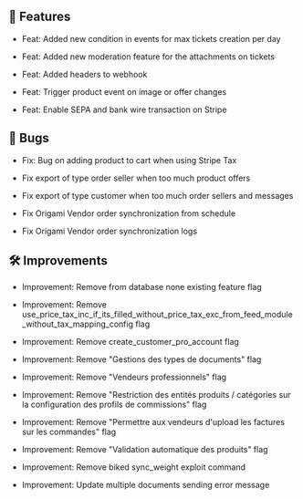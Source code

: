 ## 🚀 Features

- Feat: Added new condition in events for max tickets creation per day

- Feat: Added new moderation feature for the attachments on tickets

- Feat: Added headers to webhook

- Feat: Trigger product event on image or offer changes

- Feat: Enable SEPA and bank wire transaction on Stripe


## 🐛 Bugs

- Fix: Bug on adding product to cart when using Stripe Tax

- Fix export of type order seller when too much product offers

- Fix export of type customer when too much order sellers and messages

- Fix Origami Vendor order synchronization from schedule

- Fix Origami Vendor order synchronization logs


## 🛠️ Improvements

- Improvement: Remove from database none existing feature flag

- Improvement: Remove use_price_tax_inc_if_its_filled_without_price_tax_exc_from_feed_module_without_tax_mapping_config flag

- Improvement: Remove create_customer_pro_account flag

- Improvement: Remove "Gestions des types de documents" flag

- Improvement: Remove "Vendeurs professionnels" flag

- Improvement: Remove "Restriction des entités produits / catégories sur la configuration des profils de commissions" flag

- Improvement: Remove "Permettre aux vendeurs d'upload les factures sur les commandes" flag

- Improvement: Remove "Validation automatique des produits" flag

- Improvement: Remove biked sync_weight exploit command

- Improvement: Update multiple documents sending error message